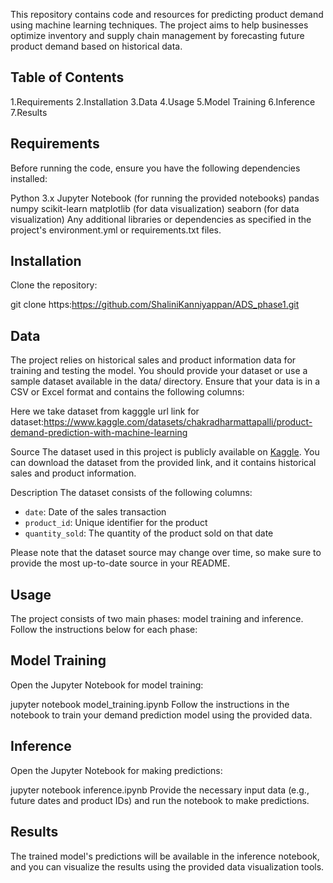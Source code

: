 This repository contains code and resources for predicting product demand using machine learning techniques. The project aims to help businesses optimize inventory and 
supply chain management by forecasting future product demand based on historical data.

## Table of Contents
1.Requirements
2.Installation
3.Data
4.Usage
5.Model Training
6.Inference
7.Results

## Requirements
Before running the code, ensure you have the following dependencies installed:

Python 3.x
Jupyter Notebook (for running the provided notebooks)
pandas
numpy
scikit-learn
matplotlib (for data visualization)
seaborn (for data visualization)
Any additional libraries or dependencies as specified in the project's environment.yml or requirements.txt files.

## Installation
Clone the repository:

git clone https:https://github.com/ShaliniKanniyappan/ADS_phase1.git

## Data
The project relies on historical sales and product information data for training and testing the model. You should provide your dataset or use a sample dataset available 
in the data/ directory. Ensure that your data is in a CSV or Excel format and contains the following columns:

Here we take dataset from kagggle
url link for dataset:https://www.kaggle.com/datasets/chakradharmattapalli/product-demand-prediction-with-machine-learning 

Source
The dataset used in this project is publicly available on [Kaggle](https://www.kaggle.com/dataset/source). You can download the dataset from the provided link, and it contains historical sales and product information.

Description
The dataset consists of the following columns:

- `date`: Date of the sales transaction
- `product_id`: Unique identifier for the product
- `quantity_sold`: The quantity of the product sold on that date

Please note that the dataset source may change over time, so make sure to provide the most up-to-date source in your README.

## Usage
The project consists of two main phases: model training and inference. Follow the instructions below for each phase:

## Model Training
Open the Jupyter Notebook for model training:

jupyter notebook model_training.ipynb
Follow the instructions in the notebook to train your demand prediction model using the provided data.

## Inference
Open the Jupyter Notebook for making predictions:

jupyter notebook inference.ipynb
Provide the necessary input data (e.g., future dates and product IDs) and run the notebook to make predictions.

## Results
The trained model's predictions will be available in the inference notebook, and you can visualize the results using the provided data visualization tools.
